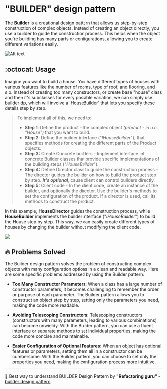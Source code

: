 #  "BUILDER" design pattern

The **Builder** is a creational design pattern that allows us step-by-step construction of complex objects. Instead of creating an object directly, you use a builder to guide the construction process. This helps when the object you're building has many parts or configurations, allowing you to create different variations easily.

![Alt text](https://i.makeagif.com/media/10-03-2016/BZ9g6s.gif) 


## :octocat: Usage 
Imagine you want to build a house. You have different types of houses with various features like the number of rooms, type of roof, and flooring, and s.o. Instead of creating too many constructors, or create base "house" class and then it's subclasses for every possible variation, we can simply use builder dp, which will involve a 'HouseBuilder' that lets you specify these details step by step.


> To implement all of this, we need to:
> 
> - **Step 1**: Define the product - the complex object _(product - in u.c. "House")_ that you want to build.
> - **Step 2**: Define the builder interface ("_IHouseBuilder_"), that specifies methods
>  for creating the different parts of the Product objects.
> - **Step 3:** Create Concrete builders - Implement interface int concrete Builder classes that provide specific implementations of the building steps ("_HouseBuilder_").
> - **Step 4:** Define Director class to guide the construction process - The director guides the builder on how to build the product step by step. **_It's optional_**, cause client can control builders directly.
> - **Step 5:** Client code - In the client code, create an instance of the builder, and optionally the director. Use the builder's methods to set the configuration of the product. If a director is used, call its methods to construct the product.


In this example, **HouseDirector** guides the construction process, while **HouseBuilder** implements the builder interface ("_IHouseBuilder_") to build the House step by step. This way, we can easily create different types of houses by changing the builder without modifying the client code.

![](https://i.pinimg.com/originals/5d/7c/ce/5d7cced3d4039ffacbbde2fbce516cbc.gif)

## :fire: Problems Solved 
The Builder design pattern solves the problem of constructing complex objects with many configuration options in a clean and readable way. Here are some specific problems addressed by using the Builder pattern:

- **Too Many Constructor Parameters:** When a class has a large number of constructor parameters, it becomes challenging to remember the order or purpose of each parameter. The Builder pattern allows you to construct an object step by step, setting only the parameters you need, making the code more readable.

-  **Avoiding Telescoping Constructors:** Telescoping constructors (constructors with many parameters, leading to various combinations) can become unwieldy. With the Builder pattern, you can use a fluent interface or separate methods to set individual properties, making the code more concise and maintainable.

- **Easier Configuration of Optional Features:** When an object has optional features or parameters, setting them all in a constructor can be cumbersome. With the Builder pattern, you can choose to set only the properties you need, making the configuration process more intuitive.



___
:pushpin: Best way to understand BUILDER Design Pattern by **"Refactoring guru"**  -  [builder design pattern](https://refactoring.guru/design-patterns/builder "The best search engine for privacy").

